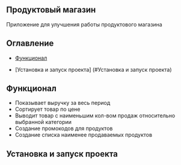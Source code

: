 ## Продуктовый магазин

Приложение для улучшения работы продуктового магазина

## Оглавление 
- [Функционал](#Функционал)


- [Установка и запуск проекта] (#Установка и запуск проекта)

## Функционал
- Показывает выручку за весь период
- Сортирует товар по цене
- Выводит товар с наименьшим кол-вом продаж относительно выбранной категории
- Создание промокодов для продуктов
- Создание списка наименее продаваемых продуктов

## Установка и запуск проекта


